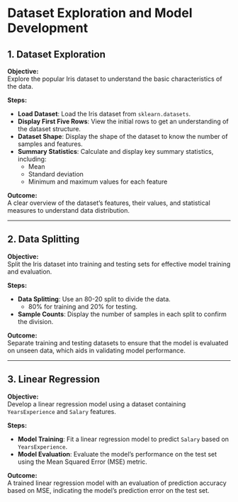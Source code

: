 # Dataset Exploration and Model Development

## 1. Dataset Exploration

**Objective:**  
Explore the popular Iris dataset to understand the basic characteristics of the data.

**Steps:**
- **Load Dataset**: Load the Iris dataset from `sklearn.datasets`.
- **Display First Five Rows**: View the initial rows to get an understanding of the dataset structure.
- **Dataset Shape**: Display the shape of the dataset to know the number of samples and features.
- **Summary Statistics**: Calculate and display key summary statistics, including:
  - Mean
  - Standard deviation
  - Minimum and maximum values for each feature

**Outcome:**  
A clear overview of the dataset’s features, their values, and statistical measures to understand data distribution.

---

## 2. Data Splitting

**Objective:**  
Split the Iris dataset into training and testing sets for effective model training and evaluation.

**Steps:**
- **Data Splitting**: Use an 80-20 split to divide the data.
  - 80% for training and 20% for testing.
- **Sample Counts**: Display the number of samples in each split to confirm the division.

**Outcome:**  
Separate training and testing datasets to ensure that the model is evaluated on unseen data, which aids in validating model performance.

---

## 3. Linear Regression

**Objective:**  
Develop a linear regression model using a dataset containing `YearsExperience` and `Salary` features.

**Steps:**
- **Model Training**: Fit a linear regression model to predict `Salary` based on `YearsExperience`.
- **Model Evaluation**: Evaluate the model’s performance on the test set using the Mean Squared Error (MSE) metric.

**Outcome:**  
A trained linear regression model with an evaluation of prediction accuracy based on MSE, indicating the model’s prediction error on the test set.
